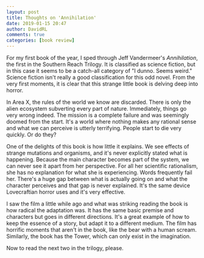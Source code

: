 ```yaml
---  
layout: post  
title: Thoughts on 'Annihilation'  
date: 2019-01-15 20:47  
author: DavidRL  
comments: true  
categories: [book review]  
---  
```


For my first book of the year, I sped through Jeff Vandermeer's *Annihilation*, the first in the Southern Reach Trilogy. It is classified as science fiction, but in this case it seems to be a catch-all category of "I dunno. Seems weird." Science fiction isn't really a good classification for this odd novel. From the very first moments, it is clear that this strange little book is delving deep into horror.  

In Area X, the rules of the world we know are discarded. There is only the alien ecosystem subverting every part of nature. Immediately, things go very wrong indeed. The mission is a complete failure and was seemingly doomed from the start. It's a world where nothing makes any rational sense and what we can perceive is utterly terrifying. People start to die very quickly. Or do they?  

One of the delights of this book is how little it explains. We see effects of strange mutations and organisms, and it's never explicitly stated what is happening. Because the main character becomes part of the system, we can never see it apart from her perspective. For all her scientific rationalism, she has no explanation for what she is experiencing. Words frequently fail her. There's a huge gap between what is actually going on and what the character perceives and that gap is never explained. It's the same device Lovecraftian horror uses and it's very effective.  

I saw the film a little while ago and what was striking reading the book is how radical the adaptation was. It has the same basic premise and characters but goes in different directions. It's a great example of how to keep the essence of a story, but adapt it to a different medium. The film has horrific moments that aren't in the book, like the bear with a human scream. Similarly, the book has the Tower, which can only exist in the imagination.  

Now to read the next two in the trilogy, please.
